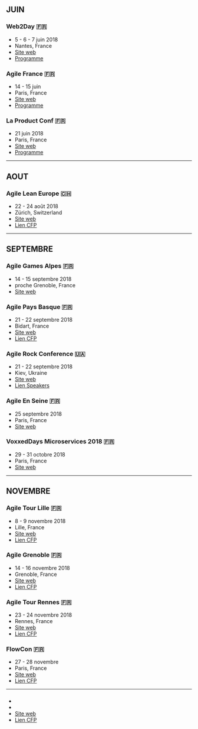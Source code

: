 ## JUIN

### Web2Day 🇫🇷
- 5 - 6 - 7 juin 2018
- Nantes, France
- [Site web](https://web2day.co/)
- [Programme](https://web2day.co/programme/)

### Agile France 🇫🇷
- 14 - 15 juin
- Paris, France
- [Site web](http://2018.conf.agile-france.org/)
- [Programme](https://joind.in/event/confrence-agile-france-2018)

### La Product Conf 🇫🇷
- 21 juin 2018
- Paris, France
- [Site web](http://laproductconf.com/)
- [Programme](http://laproductconf.com/wp-content/uploads/2018/06/programme_lpc.pdf)

---

## AOUT

### Agile Lean Europe 🇨🇭
- 22 - 24 août 2018
- Zürich, Switzerland
- [Site web](https://agilelean.eu/)
- [Lien CFP](https://docs.google.com/forms/d/e/1FAIpQLSf3vn1Uj1tPR_ws11wUr7Q642P84hgrLkqLsktby0eeOAPAuw/viewform)

---

## SEPTEMBRE

### Agile Games Alpes 🇫🇷
- 14 - 15 septembre 2018
- proche Grenoble, France
- [Site web](http://grenoble.clubagilerhonealpes.org/agile-game-alpes)

### Agile Pays Basque 🇫🇷
- 21 - 22 septembre 2018
- Bidart, France
- [Site web](https://agile-paysbasque.fr/)
- [Lien CFP](https://agile-paysbasque.fr/cfp/)

### Agile Rock Conference 🇺🇦
- 21 - 22 septembre 2018
- Kiev, Ukraine
- [Site web](http://www.agilerockconference.com/)
- [Lien Speakers](http://www.agilerockconference.com/#speakers)

### Agile En Seine 🇫🇷
- 25 septembre 2018
- Paris, France
- [Site web](https://agileenseine.com/)

### VoxxedDays Microservices 2018 🇫🇷
- 29 - 31 octobre 2018
- Paris, France
- [Site web](https://voxxeddays.com/microservices/)

---

## NOVEMBRE

### Agile Tour Lille 🇫🇷
- 8 - 9 novembre 2018
- Lille, France
- [Site web](http://2018.agiletour-lille.org/)
- [Lien CFP](https://docs.google.com/forms/d/e/1FAIpQLSfot5kBfQdEjTB0Qb1nL7P2TL8DyW1ihSOVfH8V1GobDJUXIg/viewform)

### Agile Grenoble 🇫🇷
- 14 - 16 novembre 2018
- Grenoble, France
- [Site web](http://agile-grenoble.org/)
- [Lien CFP](https://docs.google.com/forms/d/e/1FAIpQLSdloKqsexHhdD0eJMj6lZyqiFdVldXczNQ7ZTE9LxOQpXLWPA/viewform)

### Agile Tour Rennes 🇫🇷
- 23 - 24 novembre 2018
- Rennes, France
- [Site web](http://agiletour.agilerennes.org/)
- [Lien CFP](https://app.klaxoon.com/userspace/networks/appel-a-propositions-agile-tour-rennes-2018)

### FlowCon 🇫🇷
- 27 - 28 novembre
- Paris, France
- [Site web](http://flowcon.fr/)
- [Lien CFP](https://www.papercall.io/flowcon)

---

###
-
-
- [Site web]()
- [Lien CFP]()